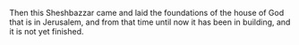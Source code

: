 Then this Sheshbazzar came and laid the foundations of the house of God that is in Jerusalem, and from that time until now it has been in building, and it is not yet finished.
